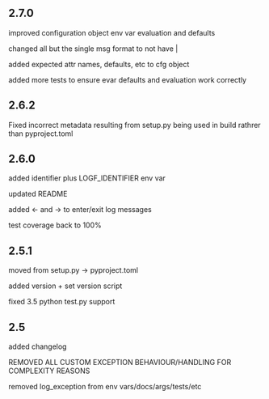 ## 2.7.0

improved configuration object env var evaluation and defaults

changed all but the single msg format to not have |

added expected attr names, defaults, etc to cfg object

added more tests to ensure evar defaults and evaluation work correctly

## 2.6.2

Fixed incorrect metadata resulting from setup.py being used in build rathrer than pyproject.toml

## 2.6.0

added identifier plus LOGF_IDENTIFIER env var

updated README

added <- and -> to enter/exit log messages

test coverage back to 100%

## 2.5.1

moved from setup.py -> pyproject.toml

added version + set version script

fixed 3.5 python test.py support

## 2.5

added changelog

REMOVED ALL CUSTOM EXCEPTION BEHAVIOUR/HANDLING FOR COMPLEXITY REASONS

removed log_exception from env vars/docs/args/tests/etc
